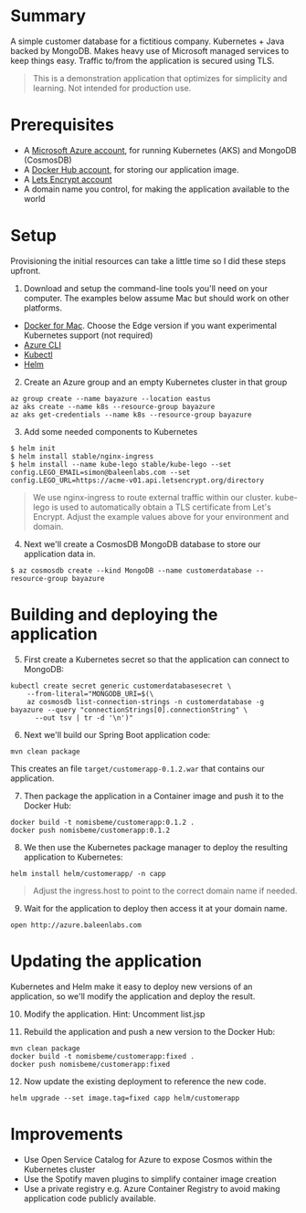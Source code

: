 # Summary

A simple customer database for a fictitious company. Kubernetes + Java backed by MongoDB. 
Makes heavy use of Microsoft managed services to keep things easy.
Traffic to/from the application is secured using TLS.

> This is a demonstration application that optimizes for simplicity and learning. Not intended for production use.

# Prerequisites

  * A [Microsoft Azure account](https://azure.microsoft.com/en-us/free/?WT.mc_id=AEF469A45), for running Kubernetes (AKS) and MongoDB (CosmosDB) 
  * A [Docker Hub account](https://hub.docker.com), for storing our application image.
  * A [Lets Encrypt account](https://letsencrypt.org)
  * A domain name you control, for making the application available to the world

# Setup

Provisioning the initial resources can take a little time so I did these steps upfront.

1. Download and setup the command-line tools you'll need on your computer. The examples below assume Mac but should work on other platforms.
  * [Docker for Mac](https://docs.docker.com/docker-for-mac/install/). Choose the Edge version if you want experimental Kubernetes support (not required)
  * [Azure CLI](https://docs.microsoft.com/en-us/cli/azure/install-azure-cli?view=azure-cli-latest)
  * [Kubectl](https://kubernetes.io/docs/tasks/tools/install-kubectl/)
  * [Helm](https://docs.helm.sh/using_helm/#installing-helm)
  
2. Create an Azure group and an empty Kubernetes cluster in that group
```
az group create --name bayazure --location eastus
az aks create --name k8s --resource-group bayazure
az aks get-credentials --name k8s --resource-group bayazure
```

3. Add some needed components to Kubernetes

```
$ helm init
$ helm install stable/nginx-ingress
$ helm install --name kube-lego stable/kube-lego --set config.LEGO_EMAIL=simon@baleenlabs.com --set config.LEGO_URL=https://acme-v01.api.letsencrypt.org/directory
```
> We use nginx-ingress to route external traffic within our cluster. kube-lego is used to automatically obtain a TLS certificate from Let's Encrypt.
Adjust the example values above for your environment and domain.

4. Next we'll create a CosmosDB MongoDB database to store our application data in.
```
$ az cosmosdb create --kind MongoDB --name customerdatabase --resource-group bayazure
```
# Building and deploying the application

5. First create a Kubernetes secret so that the application can connect to MongoDB:
```
kubectl create secret generic customerdatabasesecret \
    --from-literal="MONGODB_URI=$(\
    az cosmosdb list-connection-strings -n customerdatabase -g bayazure --query "connectionStrings[0].connectionString" \
      --out tsv | tr -d '\n')"
```
6. Next we'll build our Spring Boot application code:
```
mvn clean package
```
This creates an file `target/customerapp-0.1.2.war` that contains our application.

7. Then package the application in a Container image and push it to the Docker Hub:

```
docker build -t nomisbeme/customerapp:0.1.2 .
docker push nomisbeme/customerapp:0.1.2
```
8. We then use the Kubernetes package manager to deploy the resulting application to Kubernetes:
```
helm install helm/customerapp/ -n capp
```
> Adjust the ingress.host to point to the correct domain name if needed.

9. Wait for the application to deploy then access it at your domain name.
```
open http://azure.baleenlabs.com
```

# Updating the application
Kubernetes and Helm make it easy to deploy new versions of an application, so we'll modify the application and deploy the result.

10. Modify the application. Hint: Uncomment list.jsp

11. Rebuild the application and push a new version to the Docker Hub:

```
mvn clean package
docker build -t nomisbeme/customerapp:fixed .
docker push nomisbeme/customerapp:fixed
```

12. Now update the existing deployment to reference the new code.

```
helm upgrade --set image.tag=fixed capp helm/customerapp
```

# Improvements
* Use Open Service Catalog for Azure to expose Cosmos within the Kubernetes cluster
* Use the Spotify maven plugins to simplify container image creation
* Use a private registry e.g. Azure Container Registry to avoid making application code publicly available.

